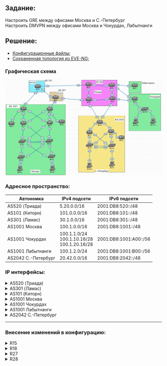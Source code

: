 ## Задание:

Настроить GRE между офисами Москва и С.-Петербург
<br>
Настроить DMVPN между офисами Москва и Чокурдах, Лабытнанги

##  Решение:

- [Конфигурационные файлы;](configs/)
- [Сохраненная топология из EVE-NG;](eve-ng_lab_VPN.zip)

### Графическая схема

![](Topology.PNG)

### Адресное пространство:

| **Автономка**       | **IPv4 подсети**                                 | **IPv6 подсети**       |
|---------------------|--------------------------------------------------|------------------------|
| AS520 (Триада)      | 5.20.0.0/16                                      | 2001:DB8:520::/48      |
| AS101 (Киторн)      | 101.0.0.0/16                                     | 2001:DB8:101::/48      |
| AS301 (Ламас)       | 30.1.0.0/16                                      | 2001:DB8:301::/48      |
| AS1001 Москва       | 100.1.0.0/16                                     | 2001:DB8:1001::/48     |
| AS1001 Чокурдах     | 100.1.1.0/24<br>100.1.10.16/28<br>100.1.20.16/28 | 2001:DB8:1001:A00::/56 |
| AS1001 Лабытнанги   | 100.1.2.0/24                                     | 2001:DB8:1001:B00::/56 |
| AS2042 С.-Петербург | 20.42.0.0/16                                     | 2001:DB8:2042::/48     |

### IP интерфейсы:

<details>
  <summary>AS520 (Триада)</summary>

| **Device** |            **Interface**            |                                **IPv4 Address**                                |                                                                                **IPv6 Address**                                                                        |
|:----------:|:-----------------------------------:|:------------------------------------------------------------------------------:|:----------------------------------------------------------------------------------------------------------------------------------------------------------------------:|
|   **R23**  |     Lo1<br>e0/0<br>e0/1<br>e0/2     |         5.20.0.23/32<br>5.20.23.0/31<br>172.16.1.0/31<br>172.16.1.2/31         |                                            2001:DB8:520::23/128<br>FE80::23 link-local<br>FE80::23 link-local<br>FE80::23 link-local                                   |
|   **R24**  | Lo1<br>e0/0<br>e0/1<br>e0/2<br>e0/3 | 5.20.0.24/32<br>5.20.24.0/31<br>172.16.1.4/31<br>172.16.1.3/31<br>5.20.24.2/31 | 2001:DB8:520::24/128<br>FE80::24 link-local, 2001:DB8:520:24E0::24/112<br>FE80::24 link-local<br>FE80::24 link-local<br>FE80::24 link-local, 2001:DB8:520:24E3::24/112 |
|   **R25**  | Lo1<br>e0/0<br>e0/1<br>e0/2<br>e0/3 | 5.20.0.25/32<br>172.16.1.1/31<br>5.20.25.0/31<br>172.16.1.6/31<br>5.20.25.2/31 |                                2001:DB8:520::25/128<br>FE80::25 link-local<br>FE80::25 link-local<br>FE80::25 link-local<br>FE80::25 link-local                        |
|   **R26**  | Lo1<br>e0/0<br>e0/1<br>e0/2<br>e0/3 | 5.20.0.26/32<br>172.16.1.5/31<br>5.20.26.0/31<br>172.16.1.7/31<br>5.20.26.2/31 |                 2001:DB8:520::26/128<br>FE80::26 link-local<br>FE80::26 link-local<br>FE80::26 link-local<br>FE80::26 link-local, 2001:DB8:520:26E3::26/112            |
</details>

<details>
  <summary>AS301 (Ламас)</summary>

| **Device** | **Interface**               | **IPv4 Address**                                               | **IPv6 Address**                                                                                                                                                           |
|------------|-----------------------------|----------------------------------------------------------------|----------------------------------------------------------------------------------------------------------------------------------------------------------------------------|
| **R21**    | Lo1<br>e0/0<br>e0/1<br>e0/2 | 30.1.0.21/32<br>30.1.100.0/31<br>172.16.1.0/31<br>5.20.24.1/31 | 2001:DB8:301::21/128<br>FE80::21 link-local, 2001:DB8:301:21E0::21/112<br>FE80::21 link-local, 2001:DB8:301:21E1::21/112<br>FE80::21 link-local, 2001:DB8:520:24E0::21/112 |
</details>

<details>
  <summary>AS101 (Киторн)</summary>

| **Device** | **Interface**               | **IPv4 Address**                                                 | **IPv6 Address**                                                                                                                                |
|------------|-----------------------------|------------------------------------------------------------------|-------------------------------------------------------------------------------------------------------------------------------------------------|
| **R22**    | Lo1<br>e0/0<br>e0/1<br>e0/2 | 101.0.0.22/32<br>101.0.100.0/31<br>172.16.1.1/31<br>5.20.23.1/31 | 2001:DB8:101::22/128<br>FE80::22 link-local, 2001:DB8:101:22E0::22/112<br>FE80::22 link-local, 2001:DB8:301:21E1::22/112<br>FE80::22 link-local |
</details>

<details>
  <summary>AS1001 Москва</summary>

| **Device** | **Interface**                                         | **IPv4 Address**                                                                                                    | **IPv6 Address**                                                                                                                                 |
|------------|-------------------------------------------------------|---------------------------------------------------------------------------------------------------------------------|--------------------------------------------------------------------------------------------------------------------------------------------------|
| **VPC1**   | eth0                                                  | 192.168.10.2/28 gw 192.168.10.1 (DHCP)                                                                              | 2001:DB8:1001:10::/64 (SLAAC)                                                                                                                    |
| **VPC7**   | eth0                                                  | 192.168.20.2/28 gw 192.168.20.1 (DHCP)                                                                              | 2001:DB8:1001:20::/64 (SLAAC)                                                                                                                    |
| **SW2**    | Lo1<br>e0/0<br>e0/1<br>vlan20                         | 100.1.0.2/32<br>172.16.1.27/31<br>172.16.1.23/31<br>192.168.20.1/28                                                 | 2001:DB8:1001::2/128<br>FE80::2 link-local<br>FE80::2 link-local<br>2001:DB8:1001:20::1/64                                                       |
| **SW3**    | Lo1<br>e0/0<br>e0/1<br>vlan10                         | 100.1.0.3/32<br>172.16.1.21/31<br>172.16.1.29/31<br>192.168.10.1/28                                                 | 2001:DB8:1001::3/128<br>FE80::3 link-local<br>FE80::3 link-local<br>2001:DB8:1001:10::1/64                                                       |
| **SW4**    | Lo1<br>e0/0<br>e0/1<br>e1/0<br>e1/1<br>vlan201        | 100.1.0.4/32<br>172.16.1.20/31<br>172.16.1.22/31<br>172.16.1.13/31<br>172.16.1.19/31<br>172.16.1.24/31              | 2001:DB8:1001::4/128<br>FE80::4 link-local<br>FE80::4 link-local<br>FE80::4 link-local<br>FE80::4 link-local<br>FE80::4 link-local               |
| **SW5**    | Lo1<br>e0/0<br>e0/1<br>e1/0<br>e1/1<br>vlan201        | 100.1.0.5/32<br>172.16.1.26/31<br>172.16.1.28/31<br>172.16.1.17/31<br>172.16.1.15/31<br>172.16.1.25/31              | 2001:DB8:1001::5/128<br>FE80::5 link-local<br>FE80::5 link-local<br>FE80::5 link-local<br>FE80::5 link-local<br>FE80::5 link-local               |
| **R12**    | Lo1<br>e0/0<br>e0/1<br>e0/2<br>e0/3                   | 100.1.0.12/32<br>172.16.1.12/31<br>172.16.1.14/31<br>172.16.1.1/31<br>172.16.1.9/31                                 | 2001:DB8:1001::12/128<br>FE80::12 link-local<br>FE80::12 link-local<br>FE80::12 link-local<br>FE80::12 link-local                                |
| **R13**    | Lo1<br>e0/0<br>e0/1<br>e0/2<br>e0/3                   | 100.1.0.13/32<br>172.16.1.16/31<br>172.16.1.18/31<br>172.16.1.7/31<br>172.16.1.3/31                                 | 2001:DB8:1001::13/128<br>FE80::13 link-local<br>FE80::13 link-local<br>FE80::13 link-local<br>FE80::13 link-local                                |
| **R14**    | Lo1<br>e0/0<br>e0/1<br>e0/2<br>e0/3                   | 100.1.0.14/32<br>172.16.1.0/31<br>172.16.1.2/31<br>101.0.100.1/31<br>172.16.1.4/31                                  | 2001:DB8:1001::14/128<br>FE80::14 link-local<br>FE80::14 link-local<br>FE80::14 link-local, 2001:DB8:101:22E0::14/112<br>FE80::14 link-local     |
| **R15**    | Lo1<br>e0/0<br>e0/1<br>e0/2<br>e0/3<br>Tun0<br>Tun100 | 100.1.0.15/32<br>172.16.1.6/31<br>172.16.1.8/31<br>30.1.100.1/31<br>172.16.1.10/31<br>10.64.0.1/24<br>10.100.0.0/31 | 2001:DB8:1001::15/128<br>FE80::15 link-local<br>FE80::15 link-local<br>FE80::15 link-local, 2001:DB8:301:21E0::15/112<br>FE80::15 link-local<br><br> |
| **R19**    | Lo1<br>e0/0                                           | 100.1.0.19/32<br>172.16.1.5/31                                                                                      | 2001:DB8:1001::19/128<br>FE80::19 link-local                                                                                                     |
| **R20**    | Lo1<br>e0/0                                           | 100.1.0.20/32<br>172.16.1.11/31                                                                                     | 2001:DB8:1001::20/128<br>FE80::20 link-local                                                                                                     |
</details>

<details>
  <summary>AS1001 Чокурдах</summary>

| **Device** | **Interface**                       | **IPv4 Address**                                                            | **IPv6 Address**                                                                                   |
|------------|-------------------------------------|-----------------------------------------------------------------------------|----------------------------------------------------------------------------------------------------|
| **VPC30**  | eth0                                | 192.168.10.2/28 gw 192.168.10.1                                             | 2001:DB8:1001:A10::/64 (SLAAC)                                                                     |
| **VPC31**  | eth0                                | 192.168.20.2/28 gw 192.168.20.1                                             | 2001:DB8:1001:A20::/64 (SLAAC)                                                                     |
| **R28**    | Lo1<br>e0/0<br>e0/1<br>e0/2<br>Tun0 | 100.1.1.28<br>5.20.26.1/31<br>5.20.25.3/31<br>172.16.1.0/31<br>10.64.0.2/24 | 2001:DB8:1001:AA1::28<br>FE80::28 link-local<br>FE80::28 link-local<br>FE80::28 link-local         |
| **SW29**   | Lo1<br>e0/2<br>vlan10<br>vlan20     | 100.1.1.29<br>172.16.1.1/31<br>192.168.10.17/28<br>192.168.20.17/28         | 2001:DB8:1001:AA1::29<br>FE80::29 link-local<br>2001:DB8:1001:A10::1/64<br>2001:DB8:1001:A20::1/64 |
</details>

<details>
  <summary>AS1001 Лабытнанги</summary>

| **Device** | **Interface**       | **IPv4 Address**                              | **IPv6 Address**                                 |
|------------|---------------------|-----------------------------------------------|--------------------------------------------------|
| **R27**    | Lo1<br>e0/0<br>Tun0 | 100.1.2.27/32<br>5.20.25.1/31<br>10.64.0.3/24 | 2001:DB8:1001:BB2::27/128<br>FE80::27 link-local |
</details>

<details>
  <summary>AS2042 С.-Петербург</summary>

| **Device** | **Interface**                                 | **IPv4 Address**                                                                                 | **IPv6 Address**                                                                                                                                                        |
|------------|-----------------------------------------------|--------------------------------------------------------------------------------------------------|-------------------------------------------------------------------------------------------------------------------------------------------------------------------------|
| **VPC**    | eth0                                          | 192.168.10.2/28 gw 192.168.10.1                                                                  | 2001:DB8:2042:10::/64 (SLAAC)                                                                                                                                           |
| **VPC8**   | eth0                                          | 192.168.20.2/28 gw 192.168.20.1                                                                  | 2001:DB8:2042:20::/64 (SLAAC)                                                                                                                                           |
| **SW9**    | Lo1<br>e0/3<br>e1/0<br>vlan10<br>vlan251      | 20.42.0.9/32<br>172.16.1.11/31<br>172.16.1.7/31<br>192.168.10.1/28<br>172.16.1.14/31             | 2001:DB8:2042::9/128<br>FE80::9 link-local<br>FE80::9 link-local<br>2001:DB8:2042:10::1/64<br>FE80::9 link-local                                                        |
| **SW10**   | Lo1<br>e0/3<br>e1/0<br>vlan20<br>vlan251      | 100.1.0.10/32<br>172.16.1.5/31<br>172.16.1.13/31<br>192.168.20.1/28<br>172.16.1.15/31            | 2001:DB8:2042::10/128<br>FE80::10 link-local<br>FE80::10 link-local<br>2001:DB8:2042:20::1/64<br>FE80::10 link-local                                                    |
| **R16**    | Lo1<br>e0/0<br>e0/1<br>e0/2<br>e0/3           | 20.42.0.16/32<br>172.16.1.4/31<br>172.16.1.1/31<br>172.16.1.6/31<br>172.16.1.8/31                | 2001:DB8:2042::16/128<br>FE80::16 link-local<br>FE80::16 link-local<br>FE80::16 link-local<br>FE80::16 link-local                                                       |
| **R17**    | Lo1<br>e0/0<br>e0/1<br>e0/2                   | 20.42.0.17/32<br>172.16.1.10/31<br>172.16.1.3/31<br>172.16.1.12/31                               | 2001:DB8:2042::17/128<br>FE80::17 link-local<br>FE80::17 link-local<br>FE80::17 link-local                                                                              |
| **R18**    | Lo1<br>e0/0<br>e0/1<br>e0/2<br>e0/3<br>Tun100 | 20.42.0.18/32<br>172.16.1.0/31<br>172.16.1.2/31<br>5.20.24.3/31<br>5.20.26.3/31<br>10.100.0.1/31 | 2001:DB8:2042::18/128<br>FE80::18 link-local<br>FE80::18 link-local<br>FE80::18 link-local, 2001:DB8:520:24E3::18/112<br>FE80::18 link-local, 2001:DB8:520:26E3::18/112 |
| **R32**    | Lo1<br>e0/0                                   | 20.42.0.32/32<br>172.16.1.9/31                                                                   | 2001:DB8:2042::32/128<br>FE80::32 link-local                                                                                                                            |
</details>

<hr>

### Внесение изменений в конфигурацию:
<details>
  <summary>R15</summary>
<pre>
!
interface Tunnel0
 no shutdown
 ip address 10.64.0.1 255.255.255.0
 no ip redirects
 ip mtu 1400
 ip nhrp authentication OTUS
 ip nhrp map multicast dynamic
 ip nhrp network-id 1001
 ip tcp adjust-mss 1360
 tunnel source Loopback1
 tunnel mode gre multipoint
!
interface Tunnel100
 no shutdown
 ip address 10.100.0.0 255.255.255.254
 ip mtu 1400
 ip tcp adjust-mss 1360
 tunnel source Loopback1
 tunnel destination 20.42.0.18
!
</pre>
</details>

<details>
  <summary>R18</summary>
<pre>
!
interface Tunnel100
 no shutdown
 ip address 10.100.0.1 255.255.255.254
 ip mtu 1400
 ip tcp adjust-mss 1360
 tunnel source Loopback1
 tunnel destination 100.1.0.15
!
</pre>
</details>

<details>
  <summary>R27</summary>
<pre>
!
interface Tunnel0
 no shutdown
 ip address 10.64.0.3 255.255.255.0
 no ip redirects
 ip mtu 1400
 ip nhrp authentication OTUS
 ip nhrp map multicast 100.1.0.15
 ip nhrp map 10.64.0.1 100.1.0.15
 ip nhrp network-id 1001
 ip nhrp nhs 10.64.0.1
 ip tcp adjust-mss 1360
 tunnel source Loopback1
 tunnel mode gre multipoint
!
</pre>
</details>

<details>
  <summary>R28</summary>
<pre>
!
interface Tunnel0
 no shutdown
 ip address 10.64.0.2 255.255.255.0
 no ip redirects
 ip mtu 1400
 ip nhrp authentication OTUS
 ip nhrp map multicast 100.1.0.15
 ip nhrp map 10.64.0.1 100.1.0.15
 ip nhrp network-id 1001
 ip nhrp nhs 10.64.0.1
 ip tcp adjust-mss 1360
 tunnel source Loopback1
 tunnel mode gre multipoint
!
</pre>
</details>
